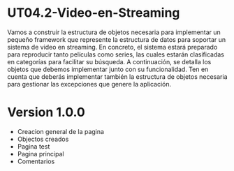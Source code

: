 # UT04.2-Video-en-Streaming
Vamos a construir la estructura de objetos necesaria para implementar un pequeño framework que represente la estructura de datos para soportar un sistema de video en streaming. En concreto, el sistema estará preparado para reproducir tanto películas como series, las cuales estarán clasificadas en categorías para facilitar su búsqueda. A continuación, se detalla los objetos que debemos implementar junto con su funcionalidad. Ten en cuenta que deberás implementar también la estructura de objetos necesaria para gestionar las excepciones que genere la aplicación.

 # Version 1.0.0
 - Creacion general de la pagina
 - Objectos creados
 - Pagina test
 - Pagina principal
 - Comentarios
